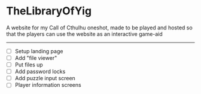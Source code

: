 # TheLibraryOfYig
A website for my Call of Cthulhu oneshot, made to be played and hosted so that the players can use the website as an interactive game-aid

<hr>

- [ ] Setup landing page
- [ ] Add "file viewer"
- [ ] Put files up
- [ ] Add password locks
- [ ] Add puzzle input screen
- [ ] Player information screens
